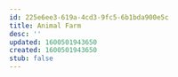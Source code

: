 ```yaml
---
id: 225e6ee3-619a-4cd3-9fc5-6b1bda900e5c
title: Animal Farm
desc: ''
updated: 1600501943650
created: 1600501943650
stub: false
---
```


## 
